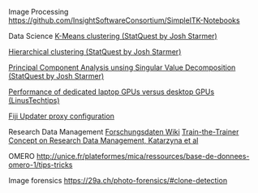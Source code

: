 Image Processing
https://github.com/InsightSoftwareConsortium/SimpleITK-Notebooks

Data Science
[K-Means clustering (StatQuest by Josh Starmer)](https://www.youtube.com/watch?v=4b5d3muPQmA)

[Hierarchical clustering (StatQuest by Josh Starmer)](https://www.youtube.com/watch?v=7xHsRkOdVwo)

[Principal Component Analysis unsing Singular Value Decomposition (StatQuest by Josh Starmer)](https://www.youtube.com/watch?v=FgakZw6K1QQ)

[Performance of dedicated laptop GPUs versus desktop GPUs (LinusTechtips)](https://www.youtube.com/watch?v=z9fk9d6pry4)

[Fiji Updater proxy configuration](https://forum.image.sc/t/fiji-updater-and-proxy-configuration/29365/2)

Research Data Management
[Forschungsdaten Wiki](https://www.forschungsdaten.org/index.php/Hauptseite)
[Train-the-Trainer Concept on Research Data Management, Katarzyna et al](https://zenodo.org/record/4071471#.YI-_x7UzZPZ)

OMERO
http://unice.fr/plateformes/mica/ressources/base-de-donnees-omero-1/tips-tricks

Image forensics
https://29a.ch/photo-forensics/#clone-detection
